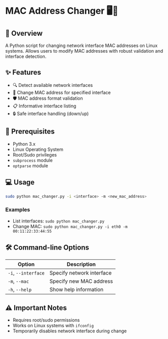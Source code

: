 # MAC Address Changer 🖥️🔧

## 🌟 Overview

A Python script for changing network interface MAC addresses on Linux systems. Allows users to modify MAC addresses with robust validation and interface detection.

## ✨ Features

- 🔍 Detect available network interfaces
- 🔄 Change MAC address for specified interface
- 🛡️ MAC address format validation
- 📋 Informative interface listing
- 🔒 Safe interface handling (down/up)

## 🚀 Prerequisites

- Python 3.x
- Linux Operating System
- Root/Sudo privileges
- `subprocess` module
- `optparse` module

## 💻 Usage

```bash
sudo python mac_changer.py -i <interface> -m <new_mac_address>
```

### Examples

- List interfaces: `sudo python mac_changer.py`
- Change MAC: `sudo python mac_changer.py -i eth0 -m 00:11:22:33:44:55`

## 🛠️ Command-line Options

|Option|Description|
|---|---|
|`-i`, `--interface`|Specify network interface|
|`-m`, `--mac`|Specify new MAC address|
|`-h`, `--help`|Show help information|

## ⚠️ Important Notes

- Requires root/sudo permissions
- Works on Linux systems with `ifconfig`
- Temporarily disables network interface during change
